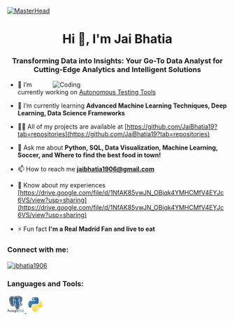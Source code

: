 [![MasterHead](https://user-images.githubusercontent.com/74038190/212750672-2f3f2b50-c84f-4ed8-a60a-849ae69ff9df.gif)](https://damdev)

<h1 align="center">Hi 👋, I'm Jai Bhatia</h1>
<h3 align="center">Transforming Data into Insights: Your Go-To Data Analyst for Cutting-Edge Analytics and Intelligent Solutions</h3>

<img align="right" alt="Coding" width="400" src="https://i.giphy.com/media/v1.Y2lkPTc5MGI3NjExdGVxazc1dDZrc3Nsc2c2cnZnbWF4ZnFsd29qMXp4dWF2YW9uNHpnOSZlcD12MV9pbnRlcm5hbF9naWZfYnlfaWQmY3Q9Zw/FoVzfcqCDSb7zCynOp/giphy.gif">

- 🔭 I’m currently working on [Autonomous Testing Tools](https://watermelon.us/)

- 🌱 I’m currently learning **Advanced Machine Learning Techniques, Deep Learning, Data Science Frameworks**

- 👨‍💻 All of my projects are available at [https://github.com/JaiBhatia19?tab=repositories](https://github.com/JaiBhatia19?tab=repositories)

- 💬 Ask me about **Python, SQL, Data Visualization, Machine Learning, Soccer, and Where to find the best food in town!**

- 📫 How to reach me **jaibhatia1906@gmail.com**

- 📄 Know about my experiences [https://drive.google.com/file/d/1NfAK85vwJN_OBjqk4YMHCMfV4EYJc6VS/view?usp=sharing](https://drive.google.com/file/d/1NfAK85vwJN_OBjqk4YMHCMfV4EYJc6VS/view?usp=sharing)

- ⚡ Fun fact **I'm a Real Madrid Fan and live to eat**

<h3 align="left">Connect with me:</h3>
<p align="left">
<a href="https://linkedin.com/in/jbhatia1906" target="blank"><img align="center" src="https://raw.githubusercontent.com/rahuldkjain/github-profile-readme-generator/master/src/images/icons/Social/linked-in-alt.svg" alt="jbhatia1906" height="30" width="40" /></a>
</p>

<h3 align="left">Languages and Tools:</h3>
<p align="left"> <a href="https://www.postgresql.org" target="_blank" rel="noreferrer"> <img src="https://raw.githubusercontent.com/devicons/devicon/master/icons/postgresql/postgresql-original-wordmark.svg" alt="postgresql" width="40" height="40"/> </a> <a href="https://www.python.org" target="_blank" rel="noreferrer"> <img src="https://raw.githubusercontent.com/devicons/devicon/master/icons/python/python-original.svg" alt="python" width="40" height="40"/> </a></p>

